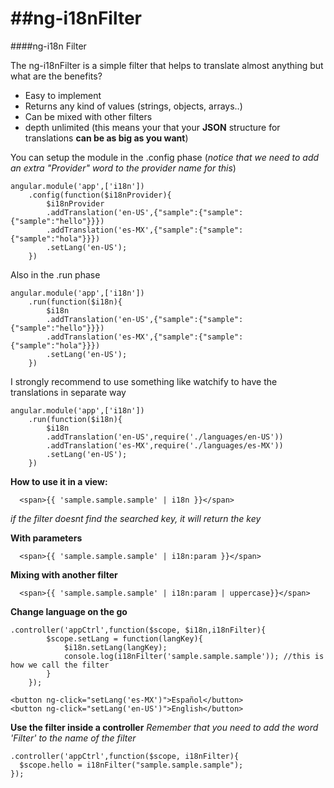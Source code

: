 ##ng-i18nFilter
==========

####ng-i18n Filter

The ng-i18nFilter is a simple filter that helps to translate almost anything but
what are the benefits?

  * Easy to implement
  * Returns any kind of values (strings, objects, arrays..)
  * Can be mixed with other filters
  * depth unlimited (this means your that your **JSON** structure for translations **can be as big as you want**)

You can setup the module in the .config phase (_notice that we need to add an extra "Provider" word to the provider name for this_)
```
angular.module('app',['i18n'])
    .config(function($i18nProvider){
        $i18nProvider
        .addTranslation('en-US',{"sample":{"sample":{"sample":"hello"}}})
        .addTranslation('es-MX',{"sample":{"sample":{"sample":"hola"}}})
        .setLang('en-US');
    })
```
Also in the .run phase
```
angular.module('app',['i18n'])
    .run(function($i18n){
        $i18n
        .addTranslation('en-US',{"sample":{"sample":{"sample":"hello"}}})
        .addTranslation('es-MX',{"sample":{"sample":{"sample":"hola"}}})
        .setLang('en-US');
    })
```

I strongly recommend to use something like watchify to have the
translations in separate way

```
angular.module('app',['i18n'])
    .run(function($i18n){
        $i18n
        .addTranslation('en-US',require('./languages/en-US'))
        .addTranslation('es-MX',require('./languages/es-MX'))
        .setLang('en-US');
    })
```
**How to use it in a view:**
```
  <span>{{ 'sample.sample.sample' | i18n }}</span> 
````
_if the filter doesnt find the searched key, it will return the key_

**With parameters**
```
  <span>{{ 'sample.sample.sample' | i18n:param }}</span>
```
**Mixing with another filter**
```
  <span>{{ 'sample.sample.sample' | i18n:param | uppercase}}</span>
```
**Change language on the go**
```
.controller('appCtrl',function($scope, $i18n,i18nFilter){
        $scope.setLang = function(langKey){
            $i18n.setLang(langKey);
            console.log(i18nFilter('sample.sample.sample')); //this is how we call the filter
        }
    });

<button ng-click="setLang('es-MX')">Español</button>
<button ng-click="setLang('en-US')">English</button>
```
**Use the filter inside a controller**
_Remember that you need to add the word 'Filter' to the name of the filter_
```
.controller('appCtrl',function($scope, i18nFilter){
  $scope.hello = i18nFilter("sample.sample.sample");
});
```
